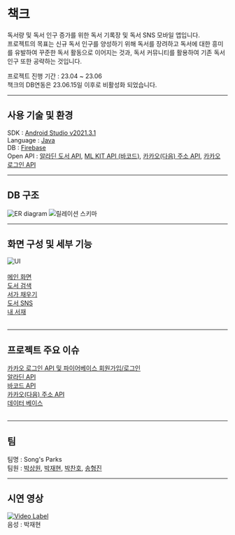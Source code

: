 # 책크
독서량 및 독서 인구 증가를 위한 독서 기록장 및 독서 SNS 모바일 앱입니다.  
프로젝트의 목표는 신규 독서 인구를 양성하기 위해 독서를 장려하고 독서에 대한 흥미를 유발하여 꾸준한 독서 활동으로 이어지는 것과, 독서 커뮤니티를 활용하여 기존 독서 인구 또한 공략하는 것입니다.

프로젝트 진행 기간 : 23.04 ~ 23.06  
책크의 DB연동은 23.06.15일 이후로 비활성화 되었습니다.
<br>

------

## 사용 기술 및 환경
SDK : <a href="https://developer.android.com/studio/releases/past-releases/as-dolphin-release-notes?hl=ko">Android Studio v2021.3.1</a>  
Language : <a href="https://www.java.com/ko/">Java</a>  
DB : <a href="https://firebase.google.com/?hl=ko">Firebase</a>  
Open API : <a href="https://blog.aladin.co.kr/openapi/popup/6695306">알라딘 도서 API</a>, <a href="https://developers.google.com/ml-kit/vision/barcode-scanning?hl=ko">ML KIT API (바코드)</a>, <a href="https://postcode.map.daum.net/guide">카카오(다음) 주소 API</a>, <a href="https://developers.kakao.com/docs/latest/ko/kakaologin/rest-api">카카오 로그인 API</a>
<br>

------

## DB 구조
![ER diagram](https://github.com/yuzy1022/Chakk/assets/112682861/d3a56853-b898-4e4c-aada-ac0cd9fbf058)
![릴레이션 스키마](https://github.com/yuzy1022/Chakk/assets/112682861/d475ba09-4670-4a2e-a06d-2a1162b02326)
<br>

------

## 화면 구성 및 세부 기능
![UI](https://github.com/yuzy1022/Chakk/assets/112682861/5810509b-d2a7-457e-8442-3a81f0429fe1)  
<br>
<a href="https://github.com/yuzy1022/Chakk/wiki/%EC%84%B8%EB%B6%80-%EA%B8%B0%EB%8A%A5-%EC%84%A4%EB%AA%85#%EB%A9%94%EC%9D%B8-%ED%99%94%EB%A9%B4">메인 화면</a>  
<a href="https://github.com/yuzy1022/Chakk/wiki/%EC%84%B8%EB%B6%80-%EA%B8%B0%EB%8A%A5-%EC%84%A4%EB%AA%85#%EB%8F%84%EC%84%9C-%EA%B2%80%EC%83%89">도서 검색</a>  
<a href="https://github.com/yuzy1022/Chakk/wiki/%EC%84%B8%EB%B6%80-%EA%B8%B0%EB%8A%A5-%EC%84%A4%EB%AA%85#%EC%84%9C%EA%B0%80-%EC%B1%84%EC%9A%B0%EA%B8%B0">서가 채우기</a>  
<a href="https://github.com/yuzy1022/Chakk/wiki/%EC%84%B8%EB%B6%80-%EA%B8%B0%EB%8A%A5-%EC%84%A4%EB%AA%85#%EB%8F%84%EC%84%9C-sns">도서 SNS</a>  
<a href="https://github.com/yuzy1022/Chakk/wiki/%EC%84%B8%EB%B6%80-%EA%B8%B0%EB%8A%A5-%EC%84%A4%EB%AA%85#%EB%82%B4-%EC%84%9C%EC%9E%AC">내 서재</a>  
<br>

------

## 프로젝트 주요 이슈
<a href="https://github.com/yuzy1022/Chakk/wiki/%EC%A3%BC%EC%9A%94-%EC%9D%B4%EC%8A%88#%EC%B9%B4%EC%B9%B4%EC%98%A4-%EB%A1%9C%EA%B7%B8%EC%9D%B8-api-%EB%B0%8F-%ED%8C%8C%EC%9D%B4%EC%96%B4%EB%B2%A0%EC%9D%B4%EC%8A%A4-%ED%9A%8C%EC%9B%90%EA%B0%80%EC%9E%85%EB%A1%9C%EA%B7%B8%EC%9D%B8">카카오 로그인 API 및 파이어베이스 회원가입/로그인</a>  
<a href="https://github.com/yuzy1022/Chakk/wiki/%EC%A3%BC%EC%9A%94-%EC%9D%B4%EC%8A%88#%EC%95%8C%EB%9D%BC%EB%94%98-api">알라딘 API</a>  
<a href="https://github.com/yuzy1022/Chakk/wiki/%EC%A3%BC%EC%9A%94-%EC%9D%B4%EC%8A%88#%EB%B0%94%EC%BD%94%EB%93%9C-api">바코드 API</a>  
<a href="https://github.com/yuzy1022/Chakk/wiki/%EC%A3%BC%EC%9A%94-%EC%9D%B4%EC%8A%88#%EC%B9%B4%EC%B9%B4%EC%98%A4%EB%8B%A4%EC%9D%8C-%EC%A3%BC%EC%86%8C-api">카카오(다음) 주소 API</a>  
<a href="https://github.com/yuzy1022/Chakk/wiki/%EC%A3%BC%EC%9A%94-%EC%9D%B4%EC%8A%88#%EB%8D%B0%EC%9D%B4%ED%84%B0-%EB%B2%A0%EC%9D%B4%EC%8A%A4">데이터 베이스</a>  
<br>

------

## 팀
팀명 : Song's Parks  
팀원 : <a href="https://github.com/yuzy1022">박상원</a>, <a href="https://github.com/DapsipniPotato">박재현</a>, <a href="https://github.com/onkalo1212">박찬호</a>, <a href="https://github.com/SongHyeongJin">송형진</a>
<br>

------

## 시연 영상
[![Video Label](http://img.youtube.com/vi/j7Y64-_SKLw/0.jpg)](https://youtu.be/j7Y64-_SKLw)  
음성 : 박재현
